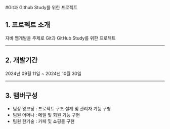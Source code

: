 #Git과 Github Study를 위한 프로젝트

## 1. 프로젝트 소개

자바 웹개발을 주제로 Git과 GitHub Study를 위한 프로젝트

---

## 2. 개발기간

2024년 09월 11일 ~ 2024년 10월 30일

---

## 3. 맴버구성
* 팀장 왕코딩 : 프로젝트 구조 설계 및 관리자 기능 구형
* 팀원 어머나 : 메일 및 회원 기능 구현
* 팀원 한기술 : 카페 및 쇼핑몰 구현
